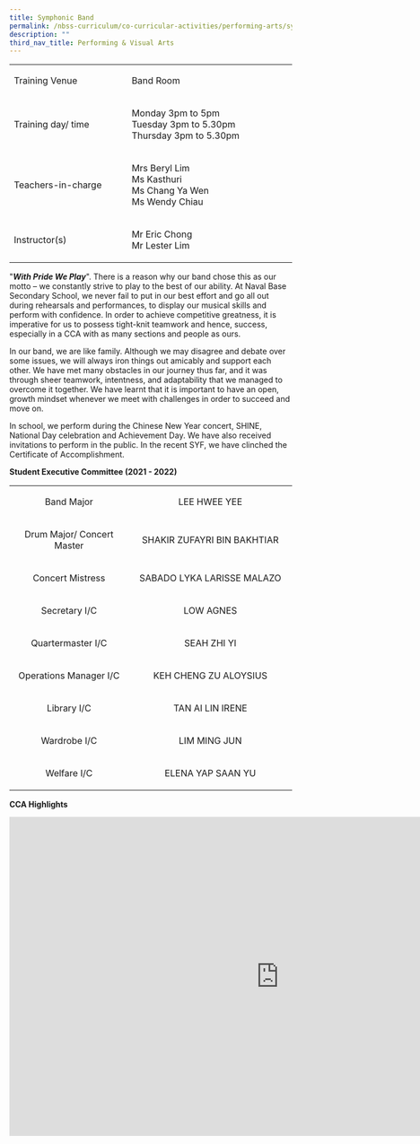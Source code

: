 ```yaml
---
title: Symphonic Band
permalink: /nbss-curriculum/co-curricular-activities/performing-arts/symphonic-band
description: ""
third_nav_title: Performing & Visual Arts
---
```

<table>
<tbody>
<tr>
<td width="236">
<p>Training Venue</p>
</td>
<td width="365">
<p>Band Room</p>
</td>
</tr>
<tr>
<td width="236">
<p>Training day/ time</p>
</td>
<td width="365">
<p>Monday 3pm to 5pm<br />Tuesday 3pm to 5.30pm<br />Thursday 3pm to 5.30pm</p>
</td>
</tr>
<tr>
<td width="236">
<p>Teachers-in-charge</p>
</td>
<td width="365">
<p>Mrs Beryl Lim<br />Ms Kasthuri<br />Ms Chang Ya Wen<br />Ms Wendy Chiau</p>
</td>
</tr>
<tr>
<td width="236">
<p>Instructor(s)</p>
</td>
<td width="365">
<p>Mr Eric Chong<br />Mr Lester Lim</p>
</td>
</tr>
</tbody>
</table>
<p>"<strong><em>With Pride We Play</em></strong>". There is a reason why our band chose this as our motto &ndash; we constantly strive to play to the best of our ability. At Naval Base Secondary School, we never fail to put in our best effort and go all out during rehearsals and performances, to display our musical skills and perform with confidence.&nbsp;In order to achieve competitive greatness, it is imperative for us to possess tight-knit teamwork and hence, success, especially in a CCA with as many sections and people as ours.&nbsp;</p>
<p>In our band, we are like family. Although we may disagree and debate over some issues, we will always iron things out amicably and support each other. We have met many obstacles in our journey thus far, and it was through sheer teamwork, intentness, and adaptability that we managed to overcome it together. We have learnt that it is important to have an open, growth mindset whenever we meet with challenges in order to succeed and move on.&nbsp;</p>
<p>In school, we perform during the Chinese New Year concert, SHINE, National Day celebration and Achievement Day. We have also received invitations to perform in the public. In the recent SYF, we have clinched the Certificate of Accomplishment.</p>
<p><strong>Student Executive Committee (2021 - 2022)</strong></p>
<table>
<tbody>
<tr>
<td style="text-align: center;" width="236">
<p>Band Major</p>
</td>
<td style="text-align: center;" width="365">
<p>LEE HWEE YEE</p>
</td>
</tr>
<tr>
<td style="text-align: center;" width="236">
<p>Drum Major/ Concert Master</p>
</td>
<td style="text-align: center;" width="365">
<p>SHAKIR ZUFAYRI BIN BAKHTIAR</p>
</td>
</tr>
<tr>
<td style="text-align: center;" width="236">
<p>Concert Mistress</p>
</td>
<td style="text-align: center;" width="365">
<p>SABADO LYKA LARISSE MALAZO</p>
</td>
</tr>
<tr>
<td style="text-align: center;" width="236">
<p>Secretary I/C</p>
</td>
<td style="text-align: center;" width="365">
<p>LOW AGNES</p>
</td>
</tr>
<tr>
<td style="text-align: center;" width="236">
<p>Quartermaster I/C</p>
</td>
<td style="text-align: center;" width="365">
<p>SEAH ZHI YI</p>
</td>
</tr>
<tr>
<td style="text-align: center;" width="236">
<p>Operations Manager I/C</p>
</td>
<td style="text-align: center;" width="365">
<p>KEH CHENG ZU ALOYSIUS</p>
</td>
</tr>
<tr>
<td style="text-align: center;" width="236">
<p>Library I/C</p>
</td>
<td style="text-align: center;" width="365">
<p>TAN AI LIN IRENE</p>
</td>
</tr>
<tr>
<td style="text-align: center;" width="236">
<p>Wardrobe I/C</p>
</td>
<td style="text-align: center;" width="365">
<p>LIM MING JUN</p>
</td>
</tr>
<tr>
<td style="text-align: center;" width="236">
<p>Welfare I/C</p>
</td>
<td style="text-align: center;" width="365">
<p>ELENA YAP SAAN YU</p>
</td>
</tr>
</tbody>
</table>
<p><strong>CCA Highlights</strong></p>
<iframe src="https://docs.google.com/presentation/d/e/2PACX-1vT6spmJFpO15Jq-Ro1fht9L0-wkEYi0U8cxY1kDEUJqR_-YBF25clT6fLDGyDc9QZ6_C2oSA3ZTeFcG/embed?start=false&loop=false&delayms=10000" frameborder="0" width="960" height="569" allowfullscreen="true"></iframe>
